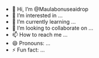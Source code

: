 - 👋 Hi, I’m @Maulabonuseaidrop
- 👀 I’m interested in ...
- 🌱 I’m currently learning ...
- 💞️ I’m looking to collaborate on ...
- 📫 How to reach me ...
- 😄 Pronouns: ...
- ⚡ Fun fact: ...

<!---
Maulabonuseaidrop/Maulabonuseaidrop is a ✨ special ✨ repository because its `README.md` (this file) appears on your GitHub profile.
You can click the Preview link to take a look at your changes.
--->
